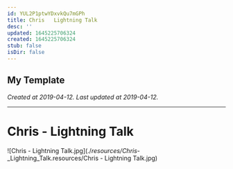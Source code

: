 ```yaml
---
id: YUL2P1ptwYDxvkQu7mGPh
title: Chris   Lightning Talk
desc: ''
updated: 1645225706324
created: 1645225706324
stub: false
isDir: false
---
```

My Template
---

_Created at 2019-04-12._
_Last updated at 2019-04-12._




---

# Chris - Lightning Talk


![Chris - Lightning Talk.jpg](./_resources/Chris_-_Lightning_Talk.resources/Chris - Lightning Talk.jpg)

